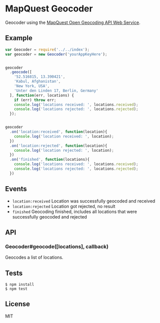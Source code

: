 # MapQuest Geocoder

Geocoder using the [MapQuest Open Geocoding API Web Service](http://open.mapquestapi.com/geocoding/).


## Example

```js
var Geocoder = require('../../index');
var geocoder = new Geocoder('yourAppKeyHere');


geocoder
  .geocode([
    '52.516815, 13.390421',
    'Kabul, Afghanistan',
    'New York, USA', 
    'Unter den Linden 17, Berlin, Germany'
  ], function(err, locations) {
    if (err) throw err;
    console.log('locations received: ', locations.received);
    console.log('locations rejected: ', locations.rejected);
  });


geocoder
  .on('location:received', function(location){
    console.log('location received: ', location);
  })
  .on('location:rejected', function(location){
    console.log('location rejected: ', location);
  })
  .on('finished', function(locations){
    console.log('locations received: ', locations.received);
    console.log('locations rejected: ', locations.rejected);
  })
```

## Events

   - `location:received` Location was successfully geocoded and received
   - `location:rejected` Location got rejected, no result
   - `finished` Geocoding finished, includes all locations that were successfully geocoded and rejected


## API


### Geocoder#geocode([locations], callback)

Geocodes a list of locations.


## Tests

```
$ npm install
$ npm test
```


## License

MIT
